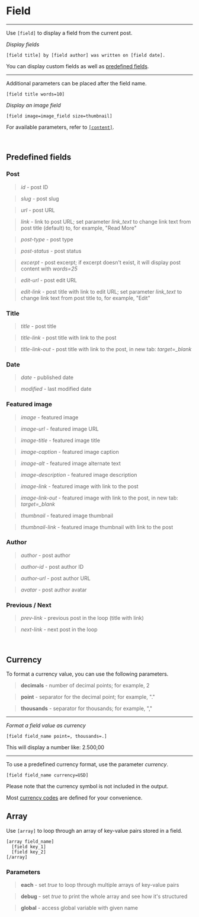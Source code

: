 
# Field

---


Use `[field]` to display a field from the current post.

*Display fields*

~~~
[field title] by [field author] was written on [field date].
~~~

You can display custom fields as well as [predefined fields](#predefined-fields).

---

Additional parameters can be placed after the field name.

~~~
[field title words=10]
~~~

*Display an image field*

~~~
[field image=image_field size=thumbnail]
~~~

For available parameters, refer to [`[content]`](options-general.php?page=ccs_reference&tab=content#field).


&nbsp;

## Predefined fields

### Post

> *id* - post ID

> *slug* - post slug

> *url* - post URL

> *link* - link to post URL; set parameter *link_text* to change link text from post title (default) to, for example, "Read More"

> *post-type* - post type

> *post-status* - post status

> *excerpt* - post excerpt; if excerpt doesn't exist, it will display post content with *words=25*

> *edit-url* - post edit URL

> *edit-link* - post title with link to edit URL; set parameter *link_text* to change link text from post title to, for example, "Edit"


### Title

> *title* - post title

> *title-link* - post title with link to the post

> *title-link-out* - post title with link to the post, in new tab: *target=_blank*


### Date

> *date* - published date

> *modified* - last modified date



### Featured image

> *image* - featured image

> *image-url* - featured image URL

> *image-title* - featured image title

> *image-caption* - featured image caption

> *image-alt* - featured image alternate text

> *image-description* - featured image description

> *image-link* - featured image with link to the post

> *image-link-out* - featured image with link to the post, in new tab: *target=_blank*

> *thumbnail* - featured image thumbnail

> *thumbnail-link* - featured image thumbnail with link to the post



### Author

> *author* - post author

> *author-id* - post author ID

> *author-url* - post author URL

> *avatar* - post author avatar

### Previous / Next

> *prev-link* - previous post in the loop (title with link)

> *next-link* - next post in the loop


&nbsp;

## Currency


To format a currency value, you can use the following parameters.

> **decimals** - number of decimal points; for example, 2

> **point** - separator for the decimal point; for example, "."

> **thousands** - separator for thousands; for example, ","

---

*Format a field value as currency*

~~~
[field field_name point=, thousands=.]
~~~

This will display a number like: 2.500,00

---

To use a predefined currency format, use the parameter *currency*.

~~~
[field field_name currency=USD]
~~~

Please note that the currency symbol is not included in the output.

Most [currency codes](http://en.wikipedia.org/wiki/ISO_4217#Active_codes) are defined for your convenience.



## Array


Use `[array]` to loop through an array of key-value pairs stored in a field.

~~~
[array field_name]
  [field key_1]
  [field key_2]
[/array]
~~~



### Parameters

> **each** - set *true* to loop through multiple arrays of key-value pairs

> **debug** - set *true* to print the whole array and see how it's structured

> **global** - access global variable with given name
